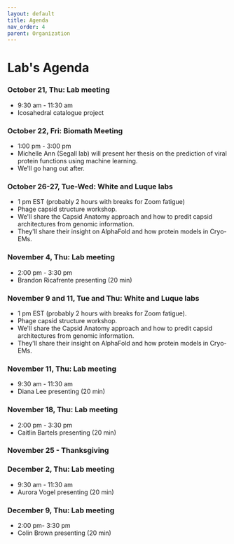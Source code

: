 ```yaml
---
layout: default
title: Agenda
nav_order: 4
parent: Organization
---
```


# Lab's Agenda

### October 21, Thu: Lab meeting
+ 9:30 am - 11:30 am
+ Icosahedral catalogue project

### October 22, Fri: Biomath Meeting
+ 1:00 pm - 3:00 pm
+ Michelle Ann (Segall lab) will present her thesis on the prediction of viral protein functions using machine learning.
+ We'll go hang out after.

### October 26-27, Tue-Wed: White and Luque labs
+ 1 pm EST (probably 2 hours with breaks for Zoom fatigue)
+ Phage capsid structure workshop.
+ We'll share the Capsid Anatomy approach and how to predit capsid architectures from genomic information.
+ They'll share their insight on AlphaFold and how protein models in Cryo-EMs.

### November 4, Thu: Lab meeting
+ 2:00 pm - 3:30 pm
+ Brandon Ricafrente presenting (20 min)

### November 9 and 11, Tue and Thu: White and Luque labs
+ 1 pm EST (probably 2 hours with breaks for Zoom fatigue).
+ Phage capsid structure workshop.
+ We'll share the Capsid Anatomy approach and how to predit capsid architectures from genomic information.
+ They'll share their insight on AlphaFold and how protein models in Cryo-EMs.

### November 11, Thu: Lab meeting
+ 9:30 am - 11:30 am
+ Diana Lee presenting (20 min)

### November 18, Thu: Lab meeting
+ 2:00 pm - 3:30 pm
+ Caitlin Bartels presenting (20 min)

### November 25 - Thanksgiving

### December 2, Thu: Lab meeting
+ 9:30 am - 11:30 am
+ Aurora Vogel presenting (20 min)

### December 9, Thu: Lab meeting
+ 2:00 pm- 3:30 pm
+ Colin Brown presenting (20 min)


